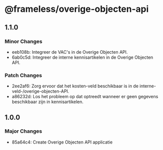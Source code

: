 # @frameless/overige-objecten-api

## 1.1.0

### Minor Changes

- eeb108b: Integreer de VAC's in de Overige Objecten API.
- 6ab0c5d: Integreer de interne kennisartikelen in de Overige Objecten API.

### Patch Changes

- 2ee2af6: Zorg ervoor dat het kosten-veld beschikbaar is in de interne-veld-/overige-objecten-API.
- a86232d: Los het probleem op dat optreedt wanneer er geen gegevens beschikbaar zijn in kennisartikelen.

## 1.0.0

### Major Changes

- 85a64c4: Create Overige Objecten API applicatie
